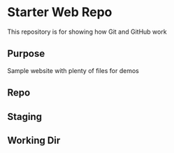 # Starter Web Repo

This repository is for showing how Git and GitHub work

## Purpose

Sample website with plenty of files for demos

## Repo

## Staging

## Working Dir
